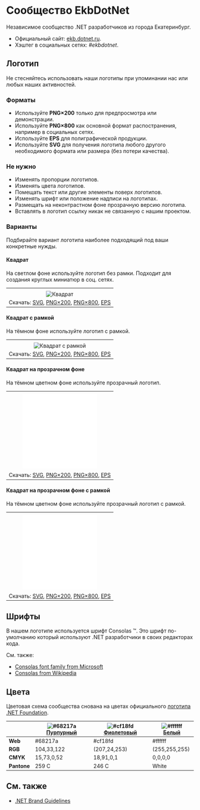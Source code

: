 ﻿# Сообщество EkbDotNet

Независимое сообщество .NET разработчиков из города Екатеринбург.

- Официальный сайт: [ekb.dotnet.ru](https://ekb.dotnet.ru/).
- Хэштег в социальных сетях: _#ekbdotnet_.

## Логотип

Не стесняйтесь использовать наши логотипы при упоминании нас или любых наших активностей.

### Форматы

- Используйте **PNG×200** только для предпросмотра или демонстрации.
- Используйте **PNG×800** как основной формат распостранения, например в социальных сетях.
- Используйте **EPS** для полиграфической продукции.
- Используйте **SVG** для получения логотипа любого другого необходимого формата или размера (без потери качества).

### Не нужно

- Изменять пропорции логотипов.
- Изменять цвета логотипов.
- Помещать текст или другие элементы поверх логотипов.
- Изменять шрифт или положение надписи на логотипах.
- Размещать на неконтрастном фоне прозрачную версию логотипа.
- Вставлять в логотип ссылку никак не связанную с нашим проектом.

### Варианты

Подбирайте вариант логотипа наиболее подходящий под ваши конкретные нужды.

#### Квадрат

На светлом фоне используйте логотип без рамки. Подходит для создания круглых миниатюр в соц. сетях.

|       |
| :---: |
|       |
| ![Квадрат](ekbdotnet-logo-squared-200.png) |
| Скачать: [SVG](https://raw.githubusercontent.com/DotNetRu/BrandBook/master/Logo/Ekb/ekbdotnet-logo-squared.svg), [PNG×200](https://raw.githubusercontent.com/DotNetRu/BrandBook/master/Logo/Ekb/ekbdotnet-logo-squared-200.png), [PNG×800](https://raw.githubusercontent.com/DotNetRu/BrandBook/master/Logo/Ekb/ekbdotnet-logo-squared-800.png), [EPS](https://raw.githubusercontent.com/DotNetRu/BrandBook/master/Logo/Ekb/ekbdotnet-logo-squared.eps) |

#### Квадрат с рамкой

На тёмном фоне используйте логотип с рамкой.

|       |
| :---: |
|       |
| ![Квадрат с рамкой](ekbdotnet-logo-squared-bordered-200.png) |
| Скачать: [SVG](https://raw.githubusercontent.com/DotNetRu/BrandBook/master/Logo/Ekb/ekbdotnet-logo-squared-bordered.svg), [PNG×200](https://raw.githubusercontent.com/DotNetRu/BrandBook/master/Logo/Ekb/ekbdotnet-logo-squared-bordered-200.png), [PNG×800](https://raw.githubusercontent.com/DotNetRu/BrandBook/master/Logo/Ekb/ekbdotnet-logo-squared-bordered-800.png), [EPS](https://raw.githubusercontent.com/DotNetRu/BrandBook/master/Logo/Ekb/ekbdotnet-logo-squared-bordered.eps) |

#### Квадрат на прозрачном фоне

На тёмном цветном фоне используйте прозрачный логотип.

|       |
| :---: |
|       |
| ![Квадрат на прозрачном фоне](ekbdotnet-logo-squared-white-200.png) |
| Скачать: [SVG](https://raw.githubusercontent.com/DotNetRu/BrandBook/master/Logo/Ekb/ekbdotnet-logo-squared-white.svg), [PNG×200](https://raw.githubusercontent.com/DotNetRu/BrandBook/master/Logo/Ekb/ekbdotnet-logo-squared-white-200.png), [PNG×800](https://raw.githubusercontent.com/DotNetRu/BrandBook/master/Logo/Ekb/ekbdotnet-logo-squared-white-800.png), [EPS](https://raw.githubusercontent.com/DotNetRu/BrandBook/master/Logo/Ekb/ekbdotnet-logo-squared-white.eps) |

#### Квадрат на прозрачном фоне с рамкой

На тёмном цветном фоне используйте прозрачный логотип с рамкой.

|       |
| :---: |
|       |
| ![Квадрат на прозрачном фоне с рамкой](ekbdotnet-logo-squared-white-bordered-200.png) |
| Скачать: [SVG](https://raw.githubusercontent.com/DotNetRu/BrandBook/master/Logo/Ekb/ekbdotnet-logo-squared-white-bordered.svg), [PNG×200](https://raw.githubusercontent.com/DotNetRu/BrandBook/master/Logo/Ekb/ekbdotnet-logo-squared-white-bordered-200.png), [PNG×800](https://raw.githubusercontent.com/DotNetRu/BrandBook/master/Logo/Ekb/ekbdotnet-logo-squared-white-bordered-800.png), [EPS](https://raw.githubusercontent.com/DotNetRu/BrandBook/master/Logo/Ekb/ekbdotnet-logo-squared-white-bordered.eps) |

## Шрифты

В нашем логотипе используется шрифт Consolas ™. Это шрифт по-умолчанию который используют .NET разработчики в своих редакторах кода.

См. также:

- [Consolas font family from Microsoft](https://docs.microsoft.com/en-us/typography/font-list/consolas)
- [Consolas from Wikipedia](https://en.wikipedia.org/wiki/Consolas)

## Цвета

Цветовая схема сообщества снована на цветах официального [логотипа .NET Foundation](https://github.com/dotnet/swag/tree/master/logo).

|             | ![#68217a](https://placehold.it/15/68217a/ffffff?text=+) [Пурпурный](https://www.color-hex.com/color/68217a) | ![#cf18fd](https://placehold.it/15/cf18fd/ffffff?text=+) [Фиолетовый](https://www.color-hex.com/color/cf18fd) | ![#ffffff](https://placehold.it/15/ffffff/ffffff?text=+) [Белый](https://www.color-hex.com/color/ffffff) |
| ----------- | ---------- | ------------ | ------------- |
| **Web**     | #68217a    | #cf18fd      | #ffffff       |
| **RGB**     | 104,33,122 | (207,24,253) | (255,255,255) |
| **CMYK**    | 15,73,0,52 | 18,91,0,1    | 0,0,0,0       |
| **Pantone** | 259 C      | 246 C        | White         |

## См. также

- [.NET Brand Guidelines](https://github.com/dotnet/brand)

